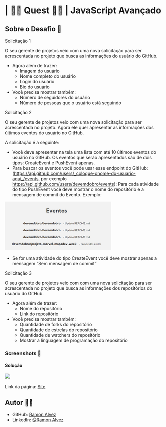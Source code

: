 # | 🧙‍♂️ Quest 🏹🐲 | JavaScript Avançado

## Sobre o Desafio 🔭

Solicitação 1

O seu gerente de projetos veio com uma nova solicitação para ser acrescentada no projeto que busca as informações do usuário do GitHub.

- Agora além de trazer:
    - Imagem do usuário
    - Nome completo do usuário
    - Login do usuário
    - Bio do usuário
- Você precisa mostrar também:
    - Número de seguidores do usuário
    - Número de pessoas que o usuário está seguindo

Solicitação 2

O seu gerente de projetos veio com uma nova solicitação para ser acrescentada no projeto. Agora ele quer apresentar as informações dos últimos eventos do usuário no GitHub.

A solicitação é a seguinte:

- Você deve apresentar na tela uma lista com até 10 últimos eventos do usuário no GitHub. Os eventos que serão apresentados são de dois tipos: CreateEvent e PushEvent apenas.
- Para buscar os eventos você pode usar esse endpoint do GitHub: (https://api.github.com/users/_coloque-onome-do-usuario-aqui_/events, por exemplo https://api.github.com/users/devemdobro/events): Para cada atividade do tipo PushEvent você deve mostrar o nome do repositório e a mensagem de commit do Evento. Exemplo:

![Exemplo](./src/readme/exemplo.png)

- Se for uma atividade do tipo CreateEvent você deve mostrar apenas a mensagem “Sem mensagem de commit”

Solicitação 3

O seu gerente de projetos veio com com uma nova solicitação para ser acrescentada no projeto que busca as informações dos repositórios do usuário do GitHub.

- Agora além de trazer:
    - Nome do repositório
    - Link do repositório
- Você precisa mostrar também:
    - Quantidade de forks do repositório
    - Quantidade de estrelas do repositório
    - Quantidade de watchers do repositório
    - Mostrar a linguagem de programação do repositório


### Screenshots 🎴

#### Solução
![](./src/readme/página.png)

Link da página: [Site](https://ramon-alvez.github.io/Quest-JS-Avancado/)

## Autor 🧙‍♂️

- GitHub: [Ramon Alvez](https://github.com/Ramon-Alvez/Frontend-Mentor-HTML-CSS-Intermediate-ChatApp-CSS-illustration)
- LinkedIn: [@Ramon Alvez](https://github.com/Ramon-Alvez/Frontend-Mentor-HTML-CSS-Intermediate-ChatApp-CSS-illustration)